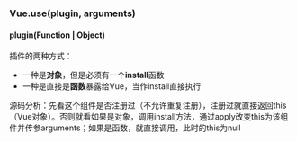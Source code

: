 ### Vue.use\(plugin, arguments\)

#### plugin\(Function \| Object\)

插件的两种方式：

* 一种是**对象**，但是必须有一个**install**函数
* 一种是直接是**函数**暴露给Vue，当作install直接执行

源码分析：先看这个组件是否注册过（不允许重复注册），注册过就直接返回this（Vue对象）。否则就看如果是对象，调用install方法，通过apply改变this为该组件并传参arguments；如果是函数，就直接调用，此时的this为null


